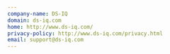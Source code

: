```yaml
---
company-name: DS-IQ
domain: ds-iq.com
home: http://www.ds-iq.com/
privacy-policy: http://www.ds-iq.com/privacy.html
email: support@ds-iq.com
---
```




